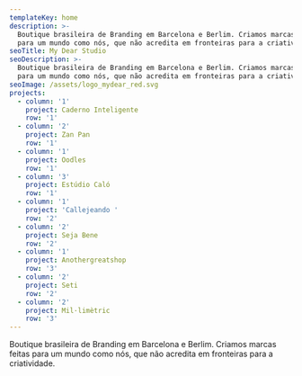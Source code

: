 ```yaml
---
templateKey: home
description: >-
  Boutique brasileira de Branding em Barcelona e Berlim. Criamos marcas feitas
  para um mundo como nós, que não acredita em fronteiras para a criatividade.
seoTitle: My Dear Studio
seoDescription: >-
  Boutique brasileira de Branding em Barcelona e Berlim. Criamos marcas feitas
  para um mundo como nós, que não acredita em fronteiras para a criatividade.
seoImage: /assets/logo_mydear_red.svg
projects:
  - column: '1'
    project: Caderno Inteligente
    row: '1'
  - column: '2'
    project: Zan Pan
    row: '1'
  - column: '1'
    project: Oodles
    row: '1'
  - column: '3'
    project: Estúdio Caló
    row: '1'
  - column: '1'
    project: 'Callejeando '
    row: '2'
  - column: '2'
    project: Seja Bene
    row: '2'
  - column: '1'
    project: Anothergreatshop
    row: '3'
  - column: '2'
    project: Seti
    row: '2'
  - column: '2'
    project: Mil·limètric
    row: '3'
---
```

Boutique brasileira de Branding em Barcelona e Berlim. Criamos marcas feitas para um mundo como nós, que não acredita em fronteiras para a criatividade.
